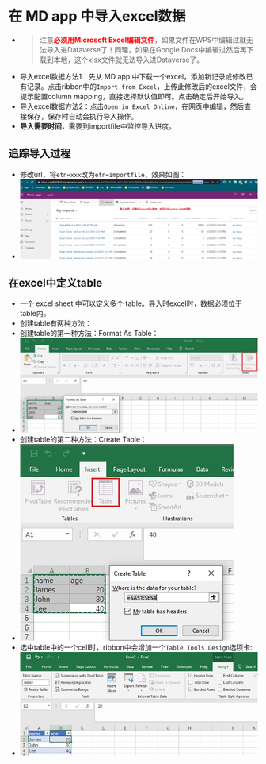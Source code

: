 # 在 MD app 中导入excel数据
+ >注意<span style="color:red;font-weight:bold">必须用Microsoft Excel编辑文件</span>，如果文件在WPS中编辑过就无法导入进Dataverse了！同理，如果在Google Docs中编辑过然后再下载到本地，这个xlsx文件就无法导入进Dataverse了。
+ 导入excel数据方法1：先从 MD app 中下载一个excel，添加新记录或修改已有记录。点击ribbon中的`Import from Excel`，上传此修改后的excel文件，会提示配置column mapping，直接选择默认值即可。点击确定后开始导入。
+ 导入excel数据方法2：点击`Open in Excel Online`，在网页中编辑，然后直接保存，保存时自动会执行导入操作。
+ **导入需要时间**，需要到importfile中监控导入进度。

## 追踪导入过程
+ 修改url，将`etn=xxx`改为`etn=importfile`，效果如图：
+ ![](imgs/10-track-import-progress.png)

## 在excel中定义table
+ 一个 excel sheet 中可以定义多个 table。导入时excel时，数据必须位于table内。
+ 创建table有两种方法：
+ 创建table的第一种方法：Format As Table：
+ ![](imgs/11-format-as-table.jpg)
+ 创建table的第二种方法：Create Table：
+ ![](imgs/12-create-table.jpg)
+ 选中table中的一个cell时，ribbon中会增加一个`Table Tools Design`选项卡:
+ ![](imgs/13-table-preview.jpg)
